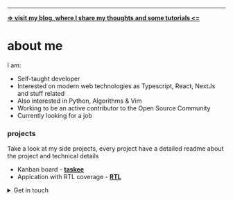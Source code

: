 -------------------------------------------------------------------------------------------------
**<a href='joaovitorzv.github.io'>=> visit my blog, where I share my thoughts and some tutorials <=</a>**

# about me
I am:
  - Self-taught developer
  - Interested on modern web technologies as Typescript, React, NextJs and stuff related
  - Also interested in Python, Algorithms & Vim
  - Working to be an active contributor to the Open Source Community
  - Currently looking for a job

### projects

Take a look at my side projects, every project have a detailed readme about the project and technical details
 - Kanban board - **[taskee](https://github.com/joaovitorzv/taskei)**
 - Appication with RTL coverage - **[RTL](https://github.com/joaovitorzv/rtl)**


<details>
<summary>Get in touch</summary>
<ul>
<li><a href='mailto:joaovitorzv@outlook.com'>Email</a></li>
<li><a href="https://www.linkedin.com/in/jo%C3%A3o-vitor-veras-165045186/">LinkedIn</a></li>
<li><a href="https://github.com/joaovitorzv/joaovitorzv/blob/master/resume.pdf">Resume</a></li>
</ul>
</details>
  
